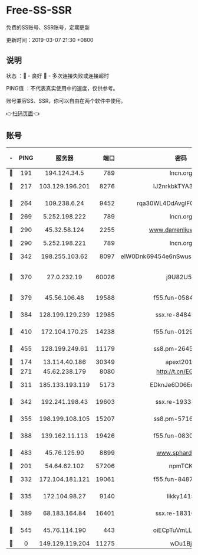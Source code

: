 # Free-SS-SSR

免费的SS账号、SSR账号，定期更新

更新时间：2019-03-07 21:30 +0800

## 说明

状态     ：🙂 - 良好 🙁 - 多次连接失败或连接超时

PING值   ：不代表真实使用中的速度，仅供参考。

账号兼容SS、SSR，你可以自由在两个软件中使用。

👉[扫码页面](https://liesauer.github.io/Free-SS-SSR/)👈

## 账号

|-|PING|服务器|端口|密码|加密方式|区域|
|:----:|:----:|:-----:|-----:|:----:|:----:|:----:|
|🙂|191|194.124.34.5|789|lncn.org|rc4|JP|
|🙂|217|103.129.196.201|8276|lJ2nrkbkTYA30wv0|aes-256-cfb|US|
|🙂|264|109.238.6.24|9452|rqa30WL4DdAvgIFG6Fs3znzTa|aes-256-cfb|FR|
|🙂|269|5.252.198.222|789|lncn.org|rc4|JP|
|🙂|290|45.32.58.124|2255|www.darrenliuwei.com|aes-256-cfb|JP|
|🙂|290|5.252.198.221|789|lncn.org|rc4|JP|
|🙂|342|198.255.103.62|8097|eIW0Dnk69454e6nSwuspv9DmS201tQ0D|aes-256-cfb|US|
|🙂|370|27.0.232.19|60026|j9U82U53|xchacha20-ietf-poly1305|HK|
|🙂|379|45.56.106.48|19588|f55.fun-05844532|aes-256-cfb|US|
|🙂|384|128.199.129.239|12985|ssx.re-84845857|aes-256-cfb|SG|
|🙂|410|172.104.170.25|14238|f55.fun-01292218|aes-256-cfb|SG|
|🙂|455|128.199.249.61|11179|ss8.pm-26454231|aes-256-cfb|SG|
|🙂|174|13.114.40.186|30349|apext2019|chacha20|JP|
|🙂|271|45.62.238.179|8080|http://t.cn/EGJIyrl|rc4-md5|CA|
|🙂|311|185.133.193.119|5173|EDknJe6D06EoWDaw|aes-256-cfb|US|
|🙂|342|192.241.198.43|19603|ssx.re-19333093|aes-256-cfb|US|
|🙂|355|198.199.108.105|15207|ss8.pm-57164721|aes-256-cfb|US|
|🙂|388|139.162.11.113|19426|f55.fun-08309291|aes-256-cfb|SG|
|🙂|483|45.76.125.90|8899|www.sphard.com|aes-256-cfb|AU|
|🙁|201|54.64.62.102|57206|npmTCK|rc4-md5|JP|
|🙁|332|172.104.181.121|19061|f55.fun-84870600|aes-256-cfb|SG|
|🙁|335|172.104.98.27|9140|likky1415|aes-256-cfb|JP|
|🙁|389|68.183.164.84|16401|ssx.re-18316811|aes-256-cfb|US|
|🙁|545|45.76.114.190|443|oiECpTuVmLLxk4Ts|aes-256-cfb|AU|
|🙁|0|149.129.119.204|11275|wDu1Bj|rc4-md5|HK|
